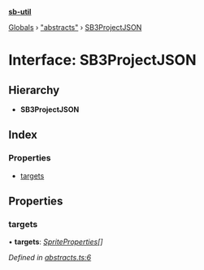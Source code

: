 **[sb-util](../README.md)**

[Globals](../globals.md) › ["abstracts"](../modules/_abstracts_.md) › [SB3ProjectJSON](_abstracts_.sb3projectjson.md)

# Interface: SB3ProjectJSON

## Hierarchy

* **SB3ProjectJSON**

## Index

### Properties

* [targets](_abstracts_.sb3projectjson.md#targets)

## Properties

###  targets

• **targets**: *[SpriteProperties](_abstracts_.spriteproperties.md)[]*

*Defined in [abstracts.ts:6](https://github.com/bocoup/sb-util/blob/565edc9/src/abstracts.ts#L6)*